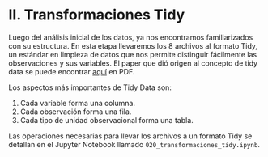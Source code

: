 # II. Transformaciones Tidy

Luego del análisis inicial de los datos, ya nos encontramos familiarizados con su estructura. En esta etapa llevaremos los 8 archivos al formato Tidy, un estándar en limpieza de datos que nos permite distinguir fácilmente las observaciones y sus variables. El paper que dió origen al concepto de tidy data se puede encontrar [aquí](https://vita.had.co.nz/papers/tidy-data.pdf) en PDF.

Los aspectos más importantes de Tidy Data son:

1. Cada variable forma una columna.
2. Cada observación forma una fila.
3. Cada tipo de unidad observacional forma una tabla.

Las operaciones necesarias para llevar los archivos a un formato Tidy se detallan en el Jupyter Notebook llamado `020_transformaciones_tidy.ipynb`.